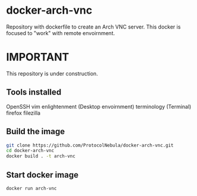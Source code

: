 # docker-arch-vnc
Repository with dockerfile to create an Arch VNC server.
This docker is focused to "work" with remote envoirnment.

# IMPORTANT
This repository is under construction.

## Tools installed
OpenSSH
vim
enlightenment (Desktop envoirnment)
terminology (Terminal)
firefox
filezilla

## Build the image
```bash
git clone https://github.com/ProtocolNebula/docker-arch-vnc.git
cd docker-arch-vnc
docker build . -t arch-vnc
```

## Start docker image
```bash
docker run arch-vnc
```
